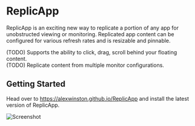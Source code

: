 # ReplicApp

ReplicApp is an exciting new way to replicate a portion of any app for unobstructed viewing or monitoring.
Replicated app content can be configured for various refresh rates and is resizable and pinnable.  

(TODO) Supports the ability to click, drag, scroll behind your floating content.   
(TODO) Replicate content from multiple monitor configurations.  

## Getting Started

Head over to https://alexwinston.github.io/ReplicApp and install the latest version of ReplicApp.

![Screenshot](https://alexwinston.github.io/ReplicApp/screenshot1.png)
